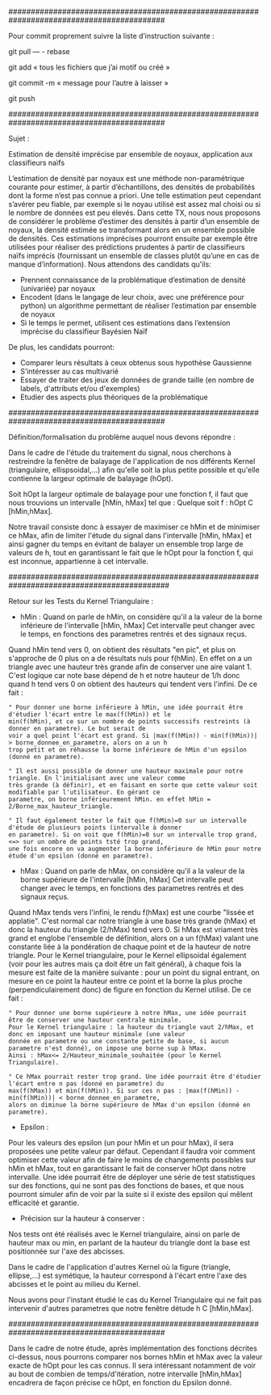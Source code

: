 ###########################################################################################


Pour commit proprement suivre la liste d’instruction suivante :

git pull — - rebase

git add « tous les fichiers que j’ai motif ou créé »

git commit -m « message pour l’autre à laisser »

git push


###########################################################################################


Sujet :

Estimation de densité imprécise par ensemble de noyaux, application aux classifieurs naïfs

L’estimation de densité par noyaux est une méthode non-paramétrique courante pour estimer, à partir d’échantillons, des
densités de probabilités dont la forme n’est pas connue a priori. Une telle estimation peut cependant s’avérer peu fiable,
par exemple si le noyau utilisé est assez mal choisi ou si le nombre de données est peu élevés. Dans cette TX, nous
nous proposons de considérer le problème d’estimer des densités à partir d’un ensemble de noyaux, la densité estimée se
transformant alors en un ensemble possible de densités. Ces estimations imprécises pourront ensuite par exemple être
utilisées pour réaliser des prédictions prudentes à partir de classifieurs naïfs imprécis (fournissant un ensemble de
classes plutôt qu’une en cas de manque d’information). Nous attendons des candidats qu'ils:

* Prennent connaissance de la problématique d’estimation de densité (univariée) par noyaux
* Encodent (dans le langage de leur choix, avec une préférence pour python) un algorithme permettant de réaliser
  l’estimation par ensemble de noyaux
* Si le temps le permet, utilisent ces estimations dans l’extension imprécise du classifieur Bayésien Naïf

De plus, les candidats pourront:

* Comparer leurs résultats à ceux obtenus sous hypothèse Gaussienne
* S’intéresser au cas multivarié
* Essayer de traiter des jeux de données de grande taille (en nombre de labels, d'attributs et/ou d'exemples)
* Etudier des aspects plus théoriques de la problématique


###########################################################################################


Définition/formalisation du problème auquel nous devons répondre :

Dans le cadre de l'étude du traitement du signal, nous cherchons à restreindre la fenêtre de balayage de
l'application de nos différents Kernel (triangulaire, ellispsoidal,...) afin qu'elle soit la plus petite possible
et qu'elle contienne la largeur optimale de balayage (hOpt).

Soit hOpt la largeur optimale de balayage pour une fonction f,
il faut que nous trouvions un intervalle [hMin, hMax] tel que :
    Quelque soit f : hOpt C [hMin,hMax].

Notre travail consiste donc à essayer de maximiser ce hMin et de minimiser ce hMax, afin de limiter l'étude du signal dans
l'intervalle [hMin, hMax] et ainsi gagner du temps en évitant de balayer un ensemble trop large de valeurs de h, tout en
garantissant le fait que le hOpt pour la fonction f, qui est inconnue, appartienne à cet intervalle.


############################################################################################


Retour sur les Tests du Kernel Triangulaire :

- hMin : Quand on parle de hMin, on considère qu'il a la valeur de la borne inférieure de l'intervalle [hMin, hMax]
        Cet intervalle peut changer avec le temps, en fonctions des parametres rentrés et des signaux reçus.

Quand hMin tend vers 0, on obtient des résultats "en pic", et plus on s'approche de 0 plus on a de résultats nuls pour
f(hMin).
En effet on a un triangle avec une hauteur très grande afin de conserver une aire valant 1. C'est logique car note base
dépend de h et notre hauteur de 1/h donc quand h tend vers 0 on obtient des hauteurs qui tendent vers l'infini.
De ce fait :

    ° Pour donner une borne inférieure à hMin, une idée pourrait être d'étudier l'écart entre le max(f(hMin)) et le
    min(f(hMin), et ce sur un nombre de points successifs restreints (à donner en parametre). Le but serait de
    voir a quel point l'écart est grand. Si |max(f(hMin)) - min(f(hMin))| > borne_donnee_en_parametre, alors on a un h
    trop petit et on réhausse la borne inférieure de hMin d'un epsilon (donné en parametre).

    ° Il est aussi possible de donner une hauteur maximale pour notre triangle. En l'initialisant avec une valeur comme
    très grande (à définir), et en faisant en sorte que cette valeur soit modifiable par l'utilisateur. En gérant ce
    parametre, on borne inférieurement hMin. en effet hMin = 2/Borne_max_hauteur_triangle.

    ° Il faut également tester le fait que f(hMin)=0 sur un intervalle d'étude de plusieurs points (intervalle à donner
    en parametre). Si on voit que f(hMin)=0 sur un intervalle trop grand, <=> sur un ombre de points tsté trop grand,
    une fois encore on va augmenter la borne inférieure de hMin pour notre étude d'un epsilon (donné en parametre).

- hMax : Quand on parle de hMax, on considère qu'il a la valeur de la borne supérieure de l'intervalle [hMin, hMax]
        Cet intervalle peut changer avec le temps, en fonctions des parametres rentrés et des signaux reçus.

Quand hMax tends vers l'infini, le rendu f(hMax) est une courbe "lissée et applatie". C'est normal car notre triangle à une
base très grande (hMax) et donc la hauteur du triangle (2/hMax) tend vers 0. Si hMax est vriament très grand et englobe
l'ensemble de définition, alors on a un f(hMax) valant une constante liée à la pondération de chaque point et de la
hauteur de notre triangle.
Pour le Kernel triangulaire, pour le Kernel ellipsoidal également (voir pour les autres mais ça doit être un fait général),
à chaque fois la mesure est faite de la manière suivante : pour un point du signal entrant, on mesure en ce point la
hauteur entre ce point et la borne la plus proche (perpendiculairement donc) de figure en fonction du Kernel utilisé.
De ce fait :


    ° Pour donner une borne supérieure à notre hMax, une idée pourrait être de conserver une hauteur centrale minimale.
    Pour le Kernel triangulaire : la hauteur du triangle vaut 2/hMax, et donc en imposant une hauteur minimale (une valeur
    donnée en parametre ou une constante petite de base, si aucun parametre n'est donné), on impose une borne sup à hMax.
    Ainsi : hMax<= 2/Hauteur_minimale_souhaitée (pour le Kernel Triangulaire).

    ° Ce hMax pourrait rester trop grand. Une idée pourrait être d'étudier l'écart entre n pas (donné en parametre) du
    max(f(hMax)) et min(f(hMin)). Si sur ces n pas : |max(f(hMin)) - min(f(hMin))| < borne_donnee_en_parametre,
    alors on diminue la borne supérieure de hMax d'un epsilon (donné en parametre).


- Epsilon :

Pour les valeurs des epsilon (un pour hMin et un pour hMax), il sera proposées une petite valeur par défaut.
Cependant il faudra voir comment optimiser cette valeur afin de faire le moins de changements possibles sur hMin et hMax,
tout en garantissant le fait de conserver hOpt dans notre intervalle.
Une idée pourrait être de déployer une série de test statistiques sur des fonctions, qui ne sont pas des fonctions de bases,
et que nous pourront simuler afin de voir par la suite si il existe des epsilon qui mêlent efficacité et garantie.


- Précision sur la hauteur à conserver :

Nos tests ont été réalisés avec le Kernel triangulaire, ainsi on parle de hauteur max ou min, en parlant de la hauteur
du triangle dont la base est positionnée sur l'axe des abcisses.

Dans le cadre de l'application d'autres Kernel où la figure (triangle, ellipse,...) est symétique, la hauteur correspond
à l'écart entre l'axe des abcisses et le point au milieu du Kernel.

Nous avons pour l'instant étudié le cas du Kernel Triangulaire qui ne fait pas intervenir d'autres parametres que notre
fenêtre détude h C [hMin,hMax].


###########################################################################################


Dans le cadre de notre étude, après implémentation des fonctions décrites ci-dessus, nous pourrons comparer nos bornes
hMin et hMax avec la valeur exacte de hOpt pour les cas connus. Il sera intéressant notamment de voir au bout de combien
de temps/d'itération, notre intervalle [hMin,hMax] encadrera de façon précise ce hOpt, en fonction du Epsilon donné.